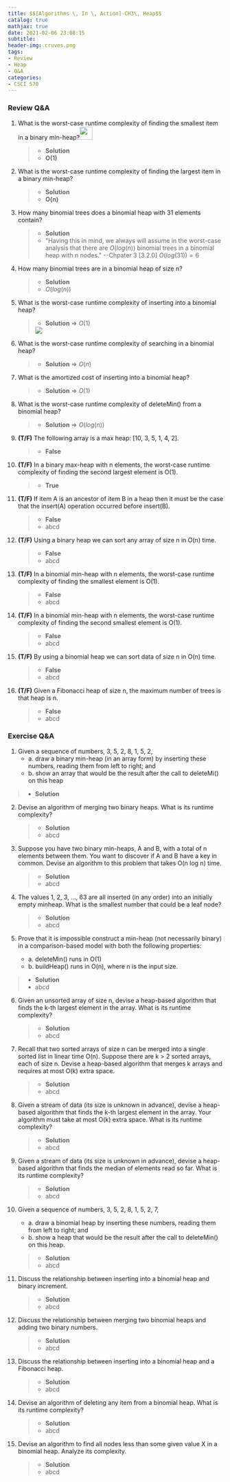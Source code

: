 ```yaml
---
title: $$[Algorithms \, In \, Action]-CH3\, Heap$$
catalog: true
mathjax: true
date: 2021-02-06 23:08:15
subtitle:
header-img: cruves.png
tags:
- Review
- Heap
- Q&A
categories:
- CSCI 570
---
```



### Review Q&A
1. What is the worst-case runtime complexity of finding the smallest item in a binary min-heap?<img src="lecture.png"  style="width:30px;display:inline;box-shadow: none !important;">
	> - **Solution**
	> - **O(1)**

2. What is the worst-case runtime complexity of finding the largest item in a binary min-heap?
	> - **Solution**
	> - **O(n)**

3. How many binomial trees does a binomial heap with 31 elements contain?
	> - **Solution**
	> - "Having this in mind, we always will assume in the worst-case analysis that there are $O(log(n))$ binomial trees in a binomial heap with n nodes." --Chpater 3 [3.2.0]
	> $O(log(31)) = 6$

4. How many binomial trees are in a binomial heap of size n?
	> - **Solution**
	> - $O(log(n))$

5. What is the worst-case runtime complexity of inserting into a binomial heap?
	> - **Solution** => $O(1)$
	> <img src="heap_table.png"  style="display:inline;box-shadow: none !important;">
6. What is the worst-case runtime complexity of searching in a binomial heap?
	> - **Solution** => $O(n)$

7. What is the amortized cost of inserting into a binomial heap?
	> - **Solution** => $O(1)$

8. What is the worst-case runtime complexity of deleteMin() from a binomial heap?
	> - **Solution** => $O(log(n))$

9. **(T/F)** The following array is a max heap: [10, 3, 5, 1, 4, 2].
	> - **False**
	
10. **(T/F)** In a binary max-heap with n elements, the worst-case runtime complexity of finding the second largest element is O(1).
	> - **True**

11. **(T/F)** If item A is an ancestor of item B in a heap then it must be the case that the insert(A) operation occurred before insert(B).
	> - **False**
	> - abcd
12. **(T/F)** Using a binary heap we can sort any array of size n in O(n) time.
	> - **False**
	> - abcd
13. **(T/F)** In a binomial min-heap with n elements, the worst-case runtime complexity of finding the smallest element is O(1).
	> - **False**
	> - abcd
14. **(T/F)** In a binomial min-heap with n elements, the worst-case runtime complexity of finding the second smallest element is O(1).
	> - **False**
	> - abcd
15. **(T/F)** By using a binomial heap we can sort data of size n in O(n) time.
	> - **False**
	> - abcd
16. **(T/F)** Given a Fibonacci heap of size n, the maximum number of trees is that heap is n.
	> - **False**
	> - abcd

### Exercise Q&A
1. Given a sequence of numbers, 3, 5, 2, 8, 1, 5, 2,
	- a. draw a binary min-heap (in an array form) by inserting these numbers, reading them from left to right; and
	- b. show an array that would be the result after the call to deleteMi() on this heap

  > - **Solution**
	
2. Devise an algorithm of merging two binary heaps. What is its runtime complexity?
	> - **Solution**
	> - abcd
3. Suppose you have two binary min-heaps, A and B, with a total of n elements between them. You want to discover if A and B have a key in common. Devise an algorithm to this problem that takes O(n log n) time.
	> - **Solution**
	> - abcd
4. The values 1, 2, 3, …, 63 are all inserted (in any order) into an initially empty minheap. What is the smallest number that could be a leaf node?
	> - **Solution**
	> - abcd

5. Prove that it is impossible construct a min-heap (not necessarily binary) in a comparison-based model with both the following properties:
	- a. deleteMin() runs in O(1)
	- b. buildHeap() runs in O(n), where n is the input size.

  > - **Solution**
  > - abcd

6. Given an unsorted array of size n, devise a heap-based algorithm that finds the k-th largest element in the array. What is its runtime complexity?
	> - **Solution**
	> - abcd
7. Recall that two sorted arrays of size n can be merged into a single sorted list in linear time O(n). Suppose there are k > 2 sorted arrays, each of size n. Devise a heap-based algorithm that merges k arrays and requires at most O(k) extra space.
	> - **Solution**
	> - abcd
8. Given a stream of data (its size is unknown in advance), devise a heap-based algorithm that finds the k-th largest element in the array. Your algorithm must take at most O(k) extra space. What is its runtime complexity?
	> - **Solution**
	> - abcd
9. Given a stream of data (its size is unknown in advance), devise a heap-based algorithm that finds the median of elements read so far. What is its runtime complexity?
	> - **Solution**
	> - abcd
10. Given a sequence of numbers, 3, 5, 2, 8, 1, 5, 2, 7,
	- a. draw a binomial heap by inserting these numbers, reading them from left to right; and
	- b. show a heap that would be the result after the call to deleteMin() on this heap.

	> - **Solution**
	> - abcd

11. Discuss the relationship between inserting into a binomial heap and binary increment.
	> - **Solution**
	> - abcd
12. Discuss the relationship between merging two binomial heaps and adding two binary numbers.
	> - **Solution**
	> - abcd
13. Discuss the relationship between inserting into a binomial heap and a Fibonacci heap.
	> - **Solution**
	> - abcd
14. Devise an algorithm of deleting any item from a binomial heap. What is its runtime complexity?
	> - **Solution**
	> - abcd
15. Devise an algorithm to find all nodes less than some given value X in a binomial heap. Analyze its complexity.
	> - **Solution**
	> - abcd